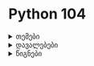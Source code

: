 # Python 104

<details>
    <summary>თემები</summary>
    
### Workshop 4
----
**Iterables (list, tuple)**
- range function
- min, max
- list comprehension
- slicing
- tuple

**Control Flow**
- operators (==; !=; <; <=; >=; >)
- and, or, not operators
- if statements
- if else
- if chaining (if, elif, else)
- truthy and falsy values

### Workshop 5
----
**While Loop**
- infinite loop
- break, continue, else
    
**Functions**
- function body
- calling functions
- parameters vs arguments
- passing by reference
- return values
- type hinting | type annotation for functions
- unpack operator, args, kwargs
- how to accept only args | only kwargs | only ceratin number of args
- returning multiple values

    
**Introduction to OOP*
- defining classes and creating instances
- writing metods
- constructor / destructor
    
### Workshop 6
----
**Working with Files**
- opening and closing files
- reading / write / append content
- open modes (r, +, a, w, b)
- relative and absolute paths
- context manager (with statement)

</details>
<details>
    <summary>დავალებები</summary>
    
- [Quiz 1](https://forms.gle/oVYFM3JCJ2PS5tqV8)
</details>

<details>
  <summary>წიგნები</summary> 

**Python**
- [Python Crash Course](https://b-ok.asia/book/4995914/5d84d3)
- [Automate the Boring Stuff with Python](https://b-ok.asia/book/5342891/c5ae7c)

**Django**
- [Django for Beginners](https://b-ok.asia/book/11235649/1e051e)
    
**Algorithms**
- [The Algorithm Design Manual (Skiena)](https://b-ok.asia/book/18874390/49fa12)
- [Introduction to Algorithms, Third Edition (Cormen)](https://b-ok.asia/book/5789454/679d14)
</details>
